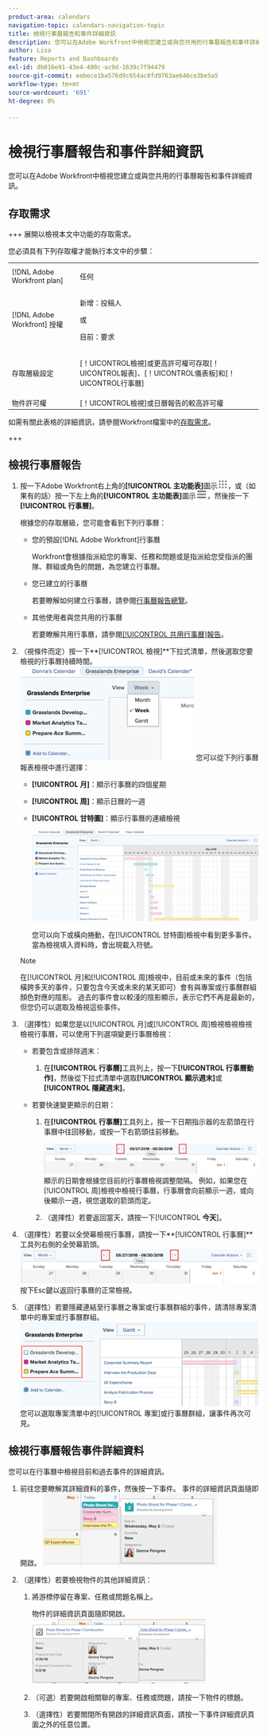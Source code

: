 ```yaml
---
product-area: calendars
navigation-topic: calendars-navigation-topic
title: 檢視行事曆報告和事件詳細資訊
description: 您可以在Adobe Workfront中檢視您建立或與您共用的行事曆報告和事件詳細資訊。
author: Lisa
feature: Reports and Dashboards
exl-id: db016e91-43e4-400c-ac9d-1639c7f94479
source-git-commit: eebece1ba576d9c654ac0fd9763ae646ce3be5a5
workflow-type: tm+mt
source-wordcount: '691'
ht-degree: 0%

---
```


# 檢視行事曆報告和事件詳細資訊

您可以在Adobe Workfront中檢視您建立或與您共用的行事曆報告和事件詳細資訊。

## 存取需求

+++ 展開以檢視本文中功能的存取需求。

您必須具有下列存取權才能執行本文中的步驟：

<table style="table-layout:auto"> 
 <col> 
 </col> 
 <col> 
 </col> 
 <tbody> 
  <tr> 
   <td role="rowheader">[!DNL Adobe Workfront plan]</td> 
   <td> <p>任何</p> </td> 
  </tr> 
  <tr> 
   <td role="rowheader">[!DNL Adobe Workfront] 授權</td> 
   <td><p>新增：投稿人</p>
       <p>或</p>
       <p>目前：要求</p></td> 
  </tr> 
  <tr> 
   <td role="rowheader">存取層級設定</td> 
   <td> <p>[！UICONTROL檢視]或更高許可權可存取[！UICONTROL報表]、[！UICONTROL儀表板]和[！UICONTROL行事曆]</p></td> 
  </tr> 
  <tr> 
   <td role="rowheader">物件許可權</td> 
   <td>[！UICONTROL檢視]或日曆報告的較高許可權</td> 
  </tr> 
 </tbody> 
</table>

如需有關此表格的詳細資訊，請參閱Workfront檔案中的[存取需求](/help/quicksilver/administration-and-setup/add-users/access-levels-and-object-permissions/access-level-requirements-in-documentation.md)。

+++

## 檢視行事曆報告

<!--{{step1-to-calendars}}-->

1. 按一下Adobe Workfront右上角的&#x200B;**[!UICONTROL 主功能表]**&#x200B;圖示![主功能表](/help/_includes/assets/main-menu-icon.png)，或（如果有的話）按一下左上角的&#x200B;**[!UICONTROL 主功能表]**&#x200B;圖示![主功能表](/help/_includes/assets/main-menu-icon-left-nav.png)，然後按一下&#x200B;**[!UICONTROL 行事曆]**。

   根據您的存取層級，您可能會看到下列行事曆：

   * 您的預設[!DNL Adobe Workfront]行事曆

     Workfront會根據指派給您的專案、任務和問題或是指派給您受指派的團隊、群組或角色的問題，為您建立行事曆。

   * 您已建立的行事曆

     若要瞭解如何建立行事曆，請參閱[行事曆報告總覽](../../../reports-and-dashboards/reports/calendars/calendar-reports-overview.md)。

   * 其他使用者與您共用的行事曆

     若要瞭解共用行事曆，請參閱[[!UICONTROL 共用行事曆]報告](../../../reports-and-dashboards/reports/calendars/share-a-calendar-report.md)。

1. （視條件而定）按一下&#x200B;**[!UICONTROL 檢視]**下拉式清單，然後選取您要檢視的行事曆持續時間。
   ![行事曆持續時間](assets/view-menu-calendar-report-350x189.png)
您可以從下列行事曆報表檢視中進行選擇：

   * **[!UICONTROL 月]**：顯示行事曆的四個星期
   * **[!UICONTROL 周]**：顯示日曆的一週
   * **[!UICONTROL 甘特圖]**：顯示行事曆的連續檢視

     ![[!UICONTROL 甘特圖]行事曆報告](assets/gantt-calendar-report.png)

     您可以向下或橫向捲動，在[!UICONTROL 甘特圖]檢視中看到更多事件。 當為檢視填入資料時，會出現載入符號。

   >[!NOTE]
   >
   >在[!UICONTROL 月]和[!UICONTROL 周]檢視中，目前或未來的事件（包括橫跨多天的事件，只要包含今天或未來的某天即可）會有與專案或行事曆群組顏色對應的陰影。 過去的事件會以較淺的陰影顯示，表示它們不再是最新的，但您仍可以選取及檢視這些事件。

1. （選擇性）如果您是以[!UICONTROL 月]或[!UICONTROL 周]檢視檢視檢視檢視行事曆，可以使用下列選項變更行事曆檢視：

   * 若要包含或排除週末：

      1. 在&#x200B;**[!UICONTROL 行事曆]**&#x200B;工具列上，按一下&#x200B;**[!UICONTROL 行事曆動作]**，然後從下拉式清單中選取&#x200B;**[!UICONTROL 顯示週末]**&#x200B;或&#x200B;**[!UICONTROL 隱藏週末]**。

   * 若要快速變更顯示的日期：

      1. 在&#x200B;**[!UICONTROL 行事曆]**&#x200B;工具列上，按一下日期指示器的左箭頭在行事曆中往回移動，或按一下右箭頭往前移動。

         ![按一下箭頭以變更日期](assets/click-arrows-to-change-dates-calendar-report.png)\
         顯示的日期會根據您目前的行事曆檢視調整間隔。 例如，如果您在[!UICONTROL 周]檢視中檢視行事曆，行事曆會向前顯示一週，或向後顯示一週，視您選取的箭頭而定。

      1. （選擇性）若要返回當天，請按一下&#x200B;[!UICONTROL **今天**]。


1. （選擇性）若要以全熒幕檢視行事曆，請按一下&#x200B;**[!UICONTROL 行事曆]**工具列右側的全熒幕箭頭。
   ![按一下箭頭以變更日期](assets/click-arrows-to-change-dates-calendar-report.png)\
   按下Esc鍵以返回行事曆的正常檢視。

1. （選擇性）若要隱藏連結至行事曆之專案或行事曆群組的事件，請清除專案清單中的專案或行事曆群組。
   ![隱藏事件](assets/hide-events-for-project-or-cal-grouping.png)
您可以選取專案清單中的[!UICONTROL 專案]或行事曆群組，讓事件再次可見。

## 檢視行事曆報告事件詳細資料

您可以在行事曆中檢視目前和過去事件的詳細資訊。

1. 前往您要瞭解其詳細資料的事件，然後按一下事件。
事件的詳細資訊頁面隨即開啟。
   ![calendar_report_EventDetails.png](assets/calendar-report-eventdetails-350x145.png)

1. （選擇性）若要檢視物件的其他詳細資訊：

   1. 將游標停留在專案、任務或問題名稱上。

      物件的詳細資訊頁面隨即開啟。
      ![additional_object_details_-_calendar_report.png](assets/additional-object-details---calendar-report-350x131.png)

   1. （可選）若要開啟相關聯的專案、任務或問題，請按一下物件的標題。
   1. （選擇性）若要關閉所有開啟的詳細資訊頁面，請按一下事件詳細資訊頁面之外的任意位置。
